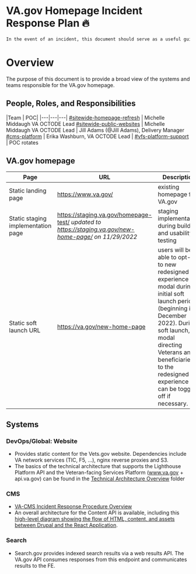 # VA.gov Homepage Incident Response Plan 🔥

```diff
In the event of an incident, this document should serve as a useful guide for what to do, who to call, and when. 
```

# Overview
The purpose of this document is to provide a broad view of the systems and teams responsible for the VA.gov homepage. 

## People, Roles, and Responsibilities
|Team | POC| 
|---|---|---|
[#sitewide-homepage-refresh](https://dsva.slack.com/archives/C03NSH4SLQY) | Michelle Middaugh VA OCTODE Lead 
[#sitewide-public-websites](https://dsva.slack.com/archives/C52CL1PKQ) | Michelle Middaugh  VA OCTODE Lead | Jill Adams (@Jill Adams), Delivery Manager 
[#cms-platform](https://dsva.slack.com/archives/C02HX4AQZ33) | Erika Washburn, VA OCTODE Lead | 
[#vfs-platform-support](https://dsva.slack.com/archives/CBU0KDSB1)  | POC rotates 

## VA.gov homepage
|Page | URL| Description|
|---|---|---|
Static landing page| https://www.va.gov/ | existing homepage for VA.gov
Static staging implementation page| https://staging.va.gov/homepage-test/ _updated to https://staging.va.gov/new-home-page/ on 11/29/2022_| staging implementation during build and usability testing
Static soft launch URL| https://va.gov/new-home-page| users will be able to opt-in to new redesigned experience via modal during initial soft launch period (beginning in December 2022). During soft launch, the modal directing Veterans and beneficiaries to the redesigned experience can be toggled off if necessary. 

## Systems
### DevOps/Global: Website
- Provides static content for the Vets.gov website. Dependencies include VA network services (TIC, F5, ...), nginx reverse proxies and S3.
- The basics of the technical architecture that supports the Lighthouse Platform API and the Veteran-facing Services Platform (www.va.gov + api.va.gov) can be found in the [Technical Architecture Overview](https://github.com/department-of-veterans-affairs/va.gov-team-sensitive/blob/eaf7de91784c2f18da908f5de47fe3f5117629d2/platform/engineering/TechnicalArchitectureOverview.md) folder

### CMS
- [VA-CMS Incident Response Procedure Overview](https://github.com/department-of-veterans-affairs/va.gov-team/blob/master/platform/cms/helpdesk/incident-response.md)
- An overall architecture for the Content API is available, including this [high-level diagram showing the flow of HTML, content, and assets between Drupal and the React Application](https://github.com/department-of-veterans-affairs/va.gov-team/blob/master/platform/cms/public-content-api/architecture.md#high-level). 

### Search 
- Search.gov provides indexed search results via a web results API. The VA.gov API consumes responses from this endpoint and communicates results to the FE.
